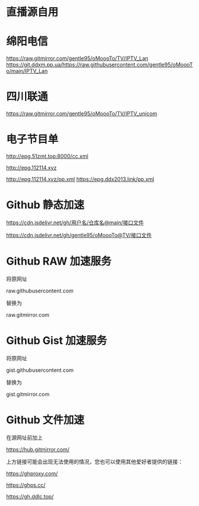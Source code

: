 # 直播源自用

# 绵阳电信
https://raw.gitmirror.com/gentle95/oMoooTo/TV/IPTV_Lan
https://git.ddxm.pp.ua/https://raw.githubusercontent.com/gentle95/oMoooTo/main/IPTV_Lan
# 四川联通
https://raw.gitmirror.com/gentle95/oMoooTo/TV/IPTV_unicom
# 电子节目单
http://epg.51zmt.top:8000/cc.xml

http://epg.112114.xyz

http://epg.112114.xyz/pp.xml
https://epg.ddx2013.link/pp.xml

# Github 静态加速

https://cdn.jsdelivr.net/gh/用户名/仓库名@main/接口文件

https://cdn.jsdelivr.net/gh/gentle95/oMoooTo@TV/接口文件

# Github RAW 加速服务

将原网址

raw.githubusercontent.com

替换为

raw.gitmirror.com

# Github Gist 加速服务

将原网址

gist.githubusercontent.com

替换为

gist.gitmirror.com

# Github 文件加速

在源网址前加上

https://hub.gitmirror.com/

上方链接可能会出现无法使用的情况，您也可以使用其他爱好者提供的链接：

https://ghproxy.com/

https://ghps.cc/

https://gh.ddlc.top/
